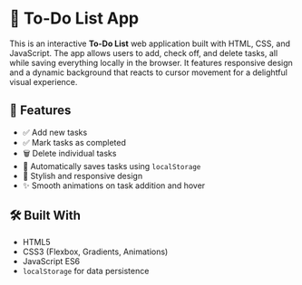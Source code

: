 # 📝 To-Do List App

This is an interactive **To-Do List** web application built with HTML, CSS, and JavaScript. The app allows users to add, check off, and delete tasks, all while saving everything locally in the browser. It features responsive design and a dynamic background that reacts to cursor movement for a delightful visual experience.

## 🚀 Features

- ✅ Add new tasks
- ✅ Mark tasks as completed
- 🗑️ Delete individual tasks
- 💾 Automatically saves tasks using `localStorage`
- 🎨 Stylish and responsive design
- ✨ Smooth animations on task addition and hover

## 🛠️ Built With

- HTML5
- CSS3 (Flexbox, Gradients, Animations)
- JavaScript ES6
- `localStorage` for data persistence
